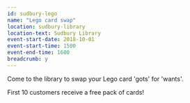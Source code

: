 ```yaml
---
id: sudbury-lego
name: "Lego card swap"
location: sudbury-library
location-text: Sudbury Library
event-start-date: 2018-10-01
event-start-time: 1500
event-end-time: 1600
breadcrumb: y
---
```


Come to the library to swap your Lego card 'gots' for 'wants'.

First 10 customers receive a free pack of cards!
